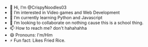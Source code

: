 - 👋 Hi, I’m @CrispyNoodles03
- 👀 I’m interested in Video games and Web Development
- 🌱 I’m currently learning Python and Javascript
- 💞️ I’m looking to collaborate on nothing cause this is a school thing.
- 📫 How to reach me? don't hahahahha
- 😄 Pronouns: I'm/Him
- ⚡ Fun fact: Likes Fried Rice.

<!---
CrispyNoodles03/CrispyNoodles03 is a ✨ special ✨ repository because its `README.md` (this file) appears on your GitHub profile.
You can click the Preview link to take a look at your changes.
--->
